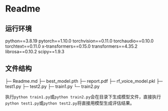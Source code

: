 # Readme

## 运行环境

python==3.8.19
pytorch==1.10.0
torchvision==0.11.0
torchaudio==0.10.0
torchtext==0.11.0
x-transformers==0.15.0
transformers==4.35.2
librosa==0.10.2
scipy==1.9.3

## 文件结构


├─ Readme.md
├─ best_model.pth
├─ report.pdf
├─ rf_voice_model.pkl
├─ test1.py
├─ test2.py
├─ train1.py
└─ train2.py

执行`python train1.py`或`python train2.py`会在目录下生成模型文件，直接执行`python test1.py`或`python test2.py`将直接用模型生成评估结果。